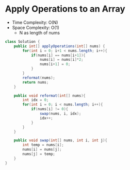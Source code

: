 # Apply Operations to an Array

- Time Complexity: O(N)
- Space Complexity: O(1)
  - N as length of nums

```java
class Solution {
    public int[] applyOperations(int[] nums) {
        for(int i = 0; i+1 < nums.length; i++){
            if(nums[i] == nums[i+1]){
                nums[i] = nums[i]*2;
                nums[i+1] = 0;
            }
        }
        reformat(nums);
        return nums;
    }

    public void reformat(int[] nums){
        int idx = 0;
        for(int i = 0; i < nums.length; i++){
            if(nums[i] != 0){
                swap(nums, i, idx);
                idx++;
            }
        }
    }

    public void swap(int[] nums, int i, int j){
        int temp = nums[i];
        nums[i] = nums[j];
        nums[j] = temp;
    }
}
```
